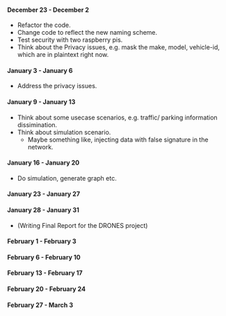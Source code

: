 #### December 23 - December 2
* Refactor the code.
* Change code to reflect the new naming scheme.
* Test security with two raspberry pis.
* Think about the Privacy issues, e.g. mask the make, model, vehicle-id, which are in plaintext right now.

#### January 3 - January 6
* Address the privacy issues.

#### January 9 - January 13
* Think about some usecase scenarios, e.g. traffic/ parking information dissimination.
* Think about simulation scenario.
    * Maybe something like, injecting data with false signature in the network.

#### January 16 - January 20
* Do simulation, generate graph etc.

#### January 23 - January 27

#### January 28  - January 31
* (Writing Final Report for the DRONES project)

#### February 1 - February 3

#### February 6 - February 10

#### February 13 - February 17

#### February 20 - February 24

#### February 27 - March 3
